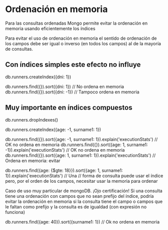 # Ordenación en memoria

Para las consultas ordenadas Mongo permite evitar la ordenación en memoria usando
eficientemente los índices

Para evitar el uso de ordenación en memoria el sentido de ordenación de los campos
debe ser igual o inverso (en todos los campos) al de la mayoría de consultas.

## Con índices simples este efecto no influye

db.runners.createIndex({dni: 1})

db.runners.find({}).sort({dni: 1}) // No ordena en memoria
db.runners.find({}).sort({dni: -1}) // Tampoco ordena en memoria

## Muy importante en índices compuestos

db.runners.dropIndexes()

db.runners.createIndex({age: -1, surname1: 1})

db.runners.find({}).sort({age: -1, surname1: 1}).explain('executionStats') // OK no ordena en memoria
db.runners.find({}).sort({age: 1, surname1: -1}).explain('executionStats') // OK no ordena en memoria
db.runners.find({}).sort({age: 1, surname1: 1}).explain('executionStats') // Ordena en memoria: evitar

db.runners.find({age: {$gte: 18}}).sort({age: 1, surname1: 1}).explain('executionStats') // Una
// forma de consulta puede usar el índice pero, por el orden de los campos, necesitar usar la memoria para ordenar


Caso de uso muy particular de mongoDB. ¡Ojo certificación! Si una consulta tiene una ordenación con
campos que no sean prefijo del índice, podría evitar la ordenación en memoria si la consulta tiene el campo
o campos que le faltan como prefijo y la consulta es de igualdad (con expresión no funciona)

db.runners.find({age: 40}).sort({surname1: 1}) // Ok no ordena en memoria
